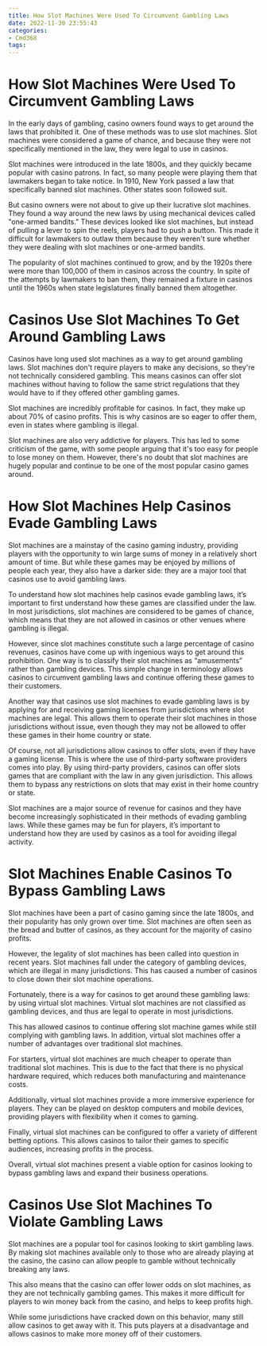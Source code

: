 ```yaml
---
title: How Slot Machines Were Used To Circumvent Gambling Laws
date: 2022-11-30 23:55:43
categories:
- Cmd368
tags:
---
```



#  How Slot Machines Were Used To Circumvent Gambling Laws

In the early days of gambling, casino owners found ways to get around the laws that prohibited it. One of these methods was to use slot machines. Slot machines were considered a game of chance, and because they were not specifically mentioned in the law, they were legal to use in casinos.

Slot machines were introduced in the late 1800s, and they quickly became popular with casino patrons. In fact, so many people were playing them that lawmakers began to take notice. In 1910, New York passed a law that specifically banned slot machines. Other states soon followed suit.

But casino owners were not about to give up their lucrative slot machines. They found a way around the new laws by using mechanical devices called "one-armed bandits." These devices looked like slot machines, but instead of pulling a lever to spin the reels, players had to push a button. This made it difficult for lawmakers to outlaw them because they weren't sure whether they were dealing with slot machines or one-armed bandits.

The popularity of slot machines continued to grow, and by the 1920s there were more than 100,000 of them in casinos across the country. In spite of the attempts by lawmakers to ban them, they remained a fixture in casinos until the 1960s when state legislatures finally banned them altogether.

#  Casinos Use Slot Machines To Get Around Gambling Laws

Casinos have long used slot machines as a way to get around gambling laws. Slot machines don't require players to make any decisions, so they're not technically considered gambling. This means casinos can offer slot machines without having to follow the same strict regulations that they would have to if they offered other gambling games.

Slot machines are incredibly profitable for casinos. In fact, they make up about 70% of casino profits. This is why casinos are so eager to offer them, even in states where gambling is illegal.

Slot machines are also very addictive for players. This has led to some criticism of the game, with some people arguing that it's too easy for people to lose money on them. However, there's no doubt that slot machines are hugely popular and continue to be one of the most popular casino games around.

#  How Slot Machines Help Casinos Evade Gambling Laws

Slot machines are a mainstay of the casino gaming industry, providing players with the opportunity to win large sums of money in a relatively short amount of time. But while these games may be enjoyed by millions of people each year, they also have a darker side: they are a major tool that casinos use to avoid gambling laws.

To understand how slot machines help casinos evade gambling laws, it’s important to first understand how these games are classified under the law. In most jurisdictions, slot machines are considered to be games of chance, which means that they are not allowed in casinos or other venues where gambling is illegal.

However, since slot machines constitute such a large percentage of casino revenues, casinos have come up with ingenious ways to get around this prohibition. One way is to classify their slot machines as “amusements” rather than gambling devices. This simple change in terminology allows casinos to circumvent gambling laws and continue offering these games to their customers.

Another way that casinos use slot machines to evade gambling laws is by applying for and receiving gaming licenses from jurisdictions where slot machines are legal. This allows them to operate their slot machines in those jurisdictions without issue, even though they may not be allowed to offer these games in their home country or state.

Of course, not all jurisdictions allow casinos to offer slots, even if they have a gaming license. This is where the use of third-party software providers comes into play. By using third-party providers, casinos can offer slots games that are compliant with the law in any given jurisdiction. This allows them to bypass any restrictions on slots that may exist in their home country or state.

 Slot machines are a major source of revenue for casinos and they have become increasingly sophisticated in their methods of evading gambling laws. While these games may be fun for players, it’s important to understand how they are used by casinos as a tool for avoiding illegal activity.

#  Slot Machines Enable Casinos To Bypass Gambling Laws

Slot machines have been a part of casino gaming since the late 1800s, and their popularity has only grown over time. Slot machines are often seen as the bread and butter of casinos, as they account for the majority of casino profits.

However, the legality of slot machines has been called into question in recent years. Slot machines fall under the category of gambling devices, which are illegal in many jurisdictions. This has caused a number of casinos to close down their slot machine operations.

Fortunately, there is a way for casinos to get around these gambling laws: by using virtual slot machines. Virtual slot machines are not classified as gambling devices, and thus are legal to operate in most jurisdictions.

This has allowed casinos to continue offering slot machine games while still complying with gambling laws. In addition, virtual slot machines offer a number of advantages over traditional slot machines.

For starters, virtual slot machines are much cheaper to operate than traditional slot machines. This is due to the fact that there is no physical hardware required, which reduces both manufacturing and maintenance costs.

Additionally, virtual slot machines provide a more immersive experience for players. They can be played on desktop computers and mobile devices, providing players with flexibility when it comes to gaming.

Finally, virtual slot machines can be configured to offer a variety of different betting options. This allows casinos to tailor their games to specific audiences, increasing profits in the process.

Overall, virtual slot machines present a viable option for casinos looking to bypass gambling laws and expand their business operations.

#  Casinos Use Slot Machines To Violate Gambling Laws

Slot machines are a popular tool for casinos looking to skirt gambling laws. By making slot machines available only to those who are already playing at the casino, the casino can allow people to gamble without technically breaking any laws.

This also means that the casino can offer lower odds on slot machines, as they are not technically gambling games. This makes it more difficult for players to win money back from the casino, and helps to keep profits high.

While some jurisdictions have cracked down on this behavior, many still allow casinos to get away with it. This puts players at a disadvantage and allows casinos to make more money off of their customers.